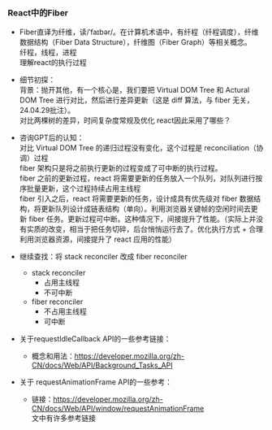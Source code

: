 ### React中的Fiber
- Fiber直译为纤维，读/ˈfaɪbər/。在计算机术语中，有纤程（纤程调度），纤维数据结构（Fiber Data Structure），纤维图（Fiber Graph）等相关概念。  
纤程，线程，进程  
理解react的执行过程  

- 细节初探：  
背景：抛开其他，有一个核心是，我们要把 Virtual DOM Tree 和 Actural DOM Tree 进行对比，然后进行差异更新（这是 diff 算法，与 fiber 无关，24.04.29批注）。  
对比两棵树的差异，时间复杂度常规及优化
react因此采用了哪些？  

- 咨询GPT后的认知：  
对比 Virtual DOM Tree 的递归过程没有变化，这个过程是 reconciliation（协调）过程  
fiber 架构只是将之前执行更新的过程变成了可中断的执行过程。  
fiber 之前的更新过程，react 将需要更新的任务放入一个队列，对队列进行按序批量更新，这个过程持续占用主线程  
fiber 引入之后，react 将需要更新的任务，设计成具有优先级对 fiber 数据结构，将更新队列设计成链表结构（单向）。利用浏览器关键帧的空闲时间去更新 fiber 任务。更新过程可中断。这种情况下，间接提升了性能。（实际上并没有实质的改变，相当于把任务切碎，后台悄悄运行去了。优化执行方式 + 合理利用浏览器资源，间接提升了 react 应用的性能）  

- 继续查找：将 stack reconciler 改成 fiber reconciler
    - stack reconciler
        - 占用主线程
        - 不可中断
    - fiber reconciler
        - 不占用主线程
        - 可中断
    
- 关于requestIdleCallback API的一些参考链接：  
    - 概念和用法：https://developer.mozilla.org/zh-CN/docs/Web/API/Background_Tasks_API
- 关于 requestAnimationFrame API的一些参考：  
    - 链接：https://developer.mozilla.org/zh-CN/docs/Web/API/window/requestAnimationFrame  
    文中有许多参考链接